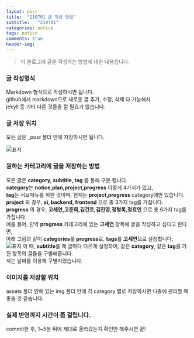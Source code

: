```yaml
---
layout: post
title:  "210701 글 작성 방법"
subtitle:   "210701"
categories: notice
tags: notice
comments: true
header-img: 
---
```



> 이 블로그에 글을 작성하는 방법에 대한 내용입니다.
### 글 작성형식
Markdown 형식으로 작성하시면 됩니다. <br>
github에서 markdown으로 새로운 글 추가, 수정, 삭제 다 가능해서 <br>
jekyll 등 기타 다른 것들을 깔 필요가 없습니다. <br>
### 글 저장 위치
모든 글은 __post_ 폴더 안에 저장하시면 됩니다.

![표지](https://gist-netchallenge2021.github.io/assets/img/notice/post.png)

### 원하는 카테고리에 글을 저장하는 방법
모든 글은 **category, subtitle, tag** 를 통해 구분 됩니다. <br>
**category**는 **notice,plan,project,progress** 이렇게 4가지가 있고, <br>
**tag**는 서브메뉴를 위한 것이며, 현재는 **project,progress** category에만 있습니다. <br>
**project** 의 경우, **ai, backend, frontend** 으로 총 3가지 tag를 가집니다.<br>
**progress** 의 경우, **고세연,고준희,김건호,김진영,정형록,정효인** 으로 총 6가지 tag를 가집니다.<br>
예를 들어, 만약 **progress** 카테고리에 있는 **고세연** 항목에 글을 작성하고 싶다고 한다면, <br>
아래 그림과 같이 **categories**를 **progress**로, **tags**를 **고세연**으로 설정합니다.<br>
![표지](https://gist-netchallenge2021.github.io/assets/img/notice/categories-tags.png)
이 때, **subtitle**를 매 글마다 다르게 설정하여, 같은 **category**, 같은 **tag**를 가진 항목의 글들을 구별해줍니다. <br>
저는 날짜를 이용해 구별지었습니다.

### 이미지를 저장할 위치
assets 폴더 안에 있는 img 폴더 안에 각 category 별로 저장하시면 나중에 관리할 때 좋을 것 같습니다.

### 실제 반영까지 시간이 좀 걸립니다.
commit한 후, 1~5분 뒤에 제대로 올라갔는지 확인만 해주시면 끝!

